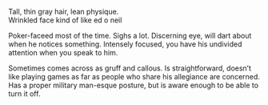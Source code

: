 Tall, thin gray hair, lean physique.  
Wrinkled face kind of like ed o neil

Poker-faceed most of the time. Sighs a lot. Discerning eye, will dart about when he notices something. Intensely focused, you have his undivided attention when you speak to him.

Sometimes comes across as gruff and callous. Is straightforward, doesn’t like playing games as far as people who share his allegiance are concerned.
Has a proper military man-esque posture, but is aware enough to be able to turn it off.

